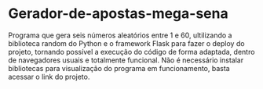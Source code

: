 # Gerador-de-apostas-mega-sena
Programa que gera seis números aleatórios entre 1 e 60, ultilizando a biblioteca random do Python e o  framework Flask para fazer o deploy do projeto, tornando possível a execução do código de forma adaptada, dentro de navegadores usuais e totalmente funcional. Não é necessário instalar bibliotecas para visualização do programa em funcionamento, basta acessar o link do projeto.
